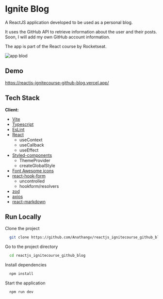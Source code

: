 
# Ignite Blog

A ReactJS application developed to be used as a personal blog. 

It uses the GitHub API to retrieve information about the user and their posts. Soon, I will add my own GitHub account information. 

The app is part of the React course by Rocketseat.

![app blod](https://user-images.githubusercontent.com/14235259/225504989-e45fe9ff-81e4-4b8d-8f2e-8c829ecb6694.gif)

## Demo

https://reactjs-ignitecourse-github-blog.vercel.app/


## Tech Stack

**Client:** 
 - [Vite](https://vitejs.dev/)
 - [Typescript](https://www.typescriptlang.org/)
 - [EsLint](https://eslint.org/)
 - [React](https://reactjs.org/)
   - useContext
   - useCallback
   - useEffect
 - [Styled-components](https://styled-components.com/)
   - ThemeProvider
   - createGlobalStyle
 - [Font Awesome icons](https://fontawesome.com/search)
 - [react-hook-form](https://react-hook-form.com/)
   - uncontrolled
   - hookform/resolvers
 - [zod](https://github.com/colinhacks/zod)
 - [axios](https://www.npmjs.com/package/axios)
 - [react-markdown](https://github.com/remarkjs/react-markdown)
 

## Run Locally

Clone the project

```bash
  git clone https://github.com/Anathangv/reactjs_ignitecourse_github_blog.git
```

Go to the project directory

```bash
  cd reactjs_ignitecourse_github_blog
```

Install dependencies

```bash
  npm install
```

Start the application

```bash
  npm run dev
```
